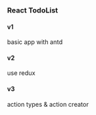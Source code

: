 ### React TodoList

#### v1
basic app with antd

#### v2
use redux

#### v3
action types & action creator